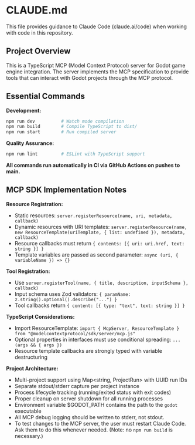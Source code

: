 # CLAUDE.md

This file provides guidance to Claude Code (claude.ai/code) when working with code in this repository.

## Project Overview

This is a TypeScript MCP (Model Context Protocol) server for Godot game engine integration. The server implements the MCP specification to provide tools that can interact with Godot projects through the MCP protocol.

## Essential Commands

**Development:**
```bash
npm run dev          # Watch mode compilation
npm run build        # Compile TypeScript to dist/
npm run start        # Run compiled server
```

**Quality Assurance:**
```bash
npm run lint         # ESLint with TypeScript support
```

**All commands run automatically in CI via GitHub Actions on pushes to main.**

## MCP SDK Implementation Notes

**Resource Registration:**
- Static resources: `server.registerResource(name, uri, metadata, callback)`
- Dynamic resources with URI templates: `server.registerResource(name, new ResourceTemplate(uriTemplate, { list: undefined }), metadata, callback)`
- Resource callbacks must return `{ contents: [{ uri: uri.href, text: string }] }`
- Template variables are passed as second parameter: `async (uri, { variableName }) => {}`

**Tool Registration:**
- Use `server.registerTool(name, { title, description, inputSchema }, callback)`
- Input schema uses Zod validators: `{ paramName: z.string().optional().describe("...") }`
- Tool callbacks return `{ content: [{ type: "text", text: string }] }`

**TypeScript Considerations:**
- Import ResourceTemplate: `import { McpServer, ResourceTemplate } from "@modelcontextprotocol/sdk/server/mcp.js"`
- Optional properties in interfaces must use conditional spreading: `...(args && { args })`
- Resource template callbacks are strongly typed with variable destructuring

**Project Architecture:**
- Multi-project support using Map<string, ProjectRun> with UUID run IDs
- Separate stdout/stderr capture per project instance
- Process lifecycle tracking (running/exited status with exit codes)
- Proper cleanup on server shutdown for all running processes
- Environment variable $GODOT_PATH contains the path to the `godot` executable
- All MCP debug logging should be written to stderr, not stdout.
- To test changes to the MCP server, the user must restart Claude Code. Ask them to do this whenever needed. (Note: no `npm run build` is necessary.)